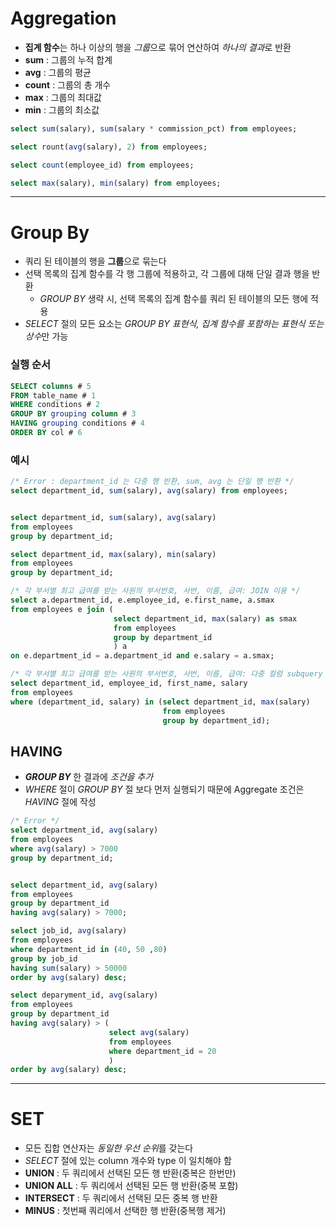 # Aggregation
* **집계 함수**는 하나 이상의 행을 *그룹*으로 묶어 연산하여 *하나의 결과*로 반환
* **sum** : 그룹의 누적 합계
* **avg** : 그룹의 평균
* **count** : 그룹의 총 개수
* **max** : 그룹의 최대값
* **min** : 그룹의 최소값

```sql
select sum(salary), sum(salary * commission_pct) from employees;

select rount(avg(salary), 2) from employees;

select count(employee_id) from employees;

select max(salary), min(salary) from employees;
```

---

# Group By
* 쿼리 된 테이블의 행을 **그룹**으로 묶는다
* 선택 목록의 집계 함수를 각 행 그룹에 적용하고, 각 그룹에 대해 단일 결과 행을 반환
  * *GROUP BY* 생략 시, 선택 목록의 집계 함수를 쿼리 된 테이블의 모든 행에 적용
* *SELECT* 절의 모든 요소는 *GROUP BY 표현식, 집계 함수를 포함하는 표현식 또는 상수*만 가능

### 실행 순서
```sql
SELECT columns # 5
FROM table_name # 1
WHERE conditions # 2
GROUP BY grouping column # 3
HAVING grouping conditions # 4
ORDER BY col # 6
```

### 예시
```sql
/* Error : department_id 는 다중 행 반환, sum, avg 는 단일 행 반환 */
select department_id, sum(salary), avg(salary) from employees;


select department_id, sum(salary), avg(salary)
from employees
group by department_id;

select department_id, max(salary), min(salary)
from employees
group by department_id;

/* 각 부서별 최고 급여를 받는 사원의 부서번호, 사번, 이름, 급여: JOIN 이용 */
select a.department_id, e.employee_id, e.first_name, a.smax
from employees e join (
                       select department_id, max(salary) as smax
                       from employees
                       group by department_id
                       ) a
on e.department_id = a.department_id and e.salary = a.smax;

/* 각 부서별 최고 급여를 받는 사원의 부서번호, 사번, 이름, 급여: 다중 컬럼 subquery 이용 */
select department_id, employee_id, first_name, salary
from employees
where (department_id, salary) in (select department_id, max(salary)
                                  from employees
                                  group by department_id);
```

## HAVING
* ***GROUP BY*** 한 결과에 *조건을 추가*
* *WHERE* 절이 *GROUP BY* 절 보다 먼저 실행되기 때문에 Aggregate 조건은 *HAVING* 절에 작성

```sql
/* Error */
select department_id, avg(salary)
from employees
where avg(salary) > 7000
group by department_id;


select department_id, avg(salary)
from employees
group by department_id
having avg(salary) > 7000;

select job_id, avg(salary)
from employees
where department_id in (40, 50 ,80)
group by job_id
having sum(salary) > 50000
order by avg(salary) desc;

select deparyment_id, avg(salary)
from employees
group by department_id
having avg(salary) > (
                      select avg(salary)
                      from employees
                      where department_id = 20
                      )
order by avg(salary) desc;
```

---

# SET
* 모든 집합 연산자는 *동일한 우선 순위*를 갖는다
* *SELECT* 절에 있는 column 개수와 type 이 일치해야 함
* **UNION** : 두 쿼리에서 선택된 모든 행 반환(중복은 한번만)
* **UNION ALL** : 두 쿼리에서 선택된 모든 행 반환(중복 포함)
* **INTERSECT** : 두 쿼리에서 선택된 모든 중복 행 반환
* **MINUS** : 첫번째 쿼리에서 선택한 행 반환(중복행 제거)
